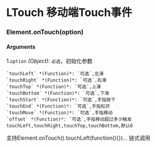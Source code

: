 # LTouch 移动端Touch事件

### Element.onTouch(option)

#### Arguments

1.`option`  *(Object)*: `必选`，初始化参数

    `touchLeft` *(Function)*: `可选`,左滑
    `touchRight` *(Function)*: `可选`,右滑
    `touchTop` *(Function)*: `可选`,上滑
    `touchBottom` *(Function)*: `可选`,下滑
    `touchStart` *(Function)*: `可选`,手指按下
    `touchEnd` *(Function)*: `可选`,手指松开
    `touchMove` *(Function)*: `可选`,手指移动
    `offset` *(Function)*: `可选`,手指移动超过多少触发touchLeft,touchRight,touchTop,touchBottom,默认0
    
支持Element.onTouch().touchLeft(function(){})... 链式调用

